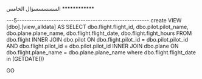 السسسسسؤال الخامس  ************ 


---5------------------------------------------------------
create  VIEW [dbo].[view_alldata]
AS
SELECT dbo.flight.flight_id, dbo.pilot.pilot_name, dbo.plane.plane_name, dbo.flight.flight_date, dbo.flight.fight_hours
FROM     dbo.flight INNER JOIN
                  dbo.pilot ON dbo.flight.pilot_id = dbo.pilot.pilot_id AND dbo.flight.pilot_id = dbo.pilot.pilot_id INNER JOIN
                  dbo.plane ON dbo.flight.plane_name = dbo.plane.plane_name
				  where dbo.flight.flight_date in (GETDATE())

GO


